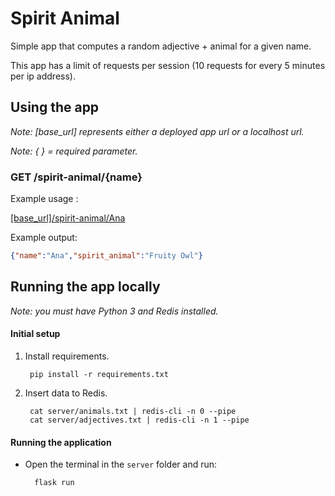 # Spirit Animal

Simple app that computes a random adjective + animal for a given name.

This app has a limit of requests per session (10 requests for every 5 minutes per ip address). 

## Using the app

_Note: [base_url] represents either a deployed app url or a localhost url._

_Note: { } = required parameter._

### **GET /spirit-animal/{name}**

Example usage :

[[base_url]/spirit-animal/Ana](https://spirit-animal.herokuapp.com/spirit-animal/Ana)

Example output:
```json
{"name":"Ana","spirit_animal":"Fruity Owl"}
```

## Running the app locally
_Note: you must have Python 3 and Redis installed._

#### Initial setup

1. Install requirements.

        pip install -r requirements.txt

2. Insert data to Redis.

        cat server/animals.txt | redis-cli -n 0 --pipe
        cat server/adjectives.txt | redis-cli -n 1 --pipe
    
#### Running the application

* Open the terminal in the `server` folder and run:    
    
        flask run
    